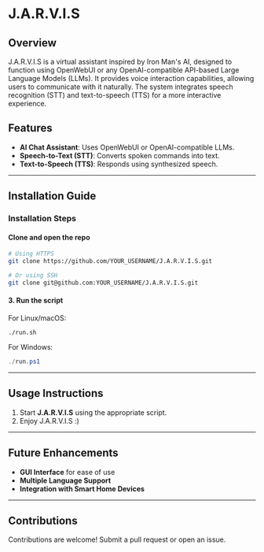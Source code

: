 # J.A.R.V.I.S

## Overview
J.A.R.V.I.S is a virtual assistant inspired by Iron Man's AI, designed to function using OpenWebUI or any OpenAI-compatible API-based Large Language Models (LLMs). It provides voice interaction capabilities, allowing users to communicate with it naturally. The system integrates speech recognition (STT) and text-to-speech (TTS) for a more interactive experience.

## Features
- **AI Chat Assistant**: Uses OpenWebUI or OpenAI-compatible LLMs.
- **Speech-to-Text (STT)**: Converts spoken commands into text.
- **Text-to-Speech (TTS)**: Responds using synthesized speech.

---

## Installation Guide
### Installation Steps
#### Clone and open the repo
```sh
# Using HTTPS
git clone https://github.com/YOUR_USERNAME/J.A.R.V.I.S.git

# Or using SSH
git clone git@github.com:YOUR_USERNAME/J.A.R.V.I.S.git
```

#### 3. Run the script
For Linux/macOS:
```Shell
./run.sh
```

For Windows:
```powershell
./run.ps1
```

---

## Usage Instructions
1. Start **J.A.R.V.I.S** using the appropriate script.
2. Enjoy J.A.R.V.I.S :)

---

## Future Enhancements
- **GUI Interface** for ease of use
- **Multiple Language Support**
- **Integration with Smart Home Devices**

---

## Contributions
Contributions are welcome! Submit a pull request or open an issue.


